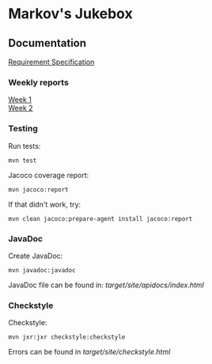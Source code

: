 # Markov's Jukebox

## Documentation

[Requirement Specification](https://github.com/Faktatykki/tira-labra-markovjukebox/blob/main/markovjukebox/documentation/requirement_specification.md)

### Weekly reports

[Week 1](https://github.com/Faktatykki/tira-labra-markovjukebox/blob/main/markovjukebox/documentation/weekly_report_1.md)  
[Week 2](https://github.com/Faktatykki/tira-labra-markovjukebox/blob/main/markovjukebox/documentation/weekly_report_2.md)


### Testing

Run tests: 

```
mvn test
```
  
Jacoco coverage report:

```
mvn jacoco:report
```
If that didn't work, try: 

```
mvn clean jacoco:prepare-agent install jacoco:report
```

### JavaDoc

Create JavaDoc:
```
mvn javadoc:javadoc
```
JavaDoc file can be found in:
*target/site/apidocs/index.html*

### Checkstyle 

Checkstyle: 

```
mvn jxr:jxr checkstyle:checkstyle
```

Errors can be found in *target/site/checkstyle.html*
